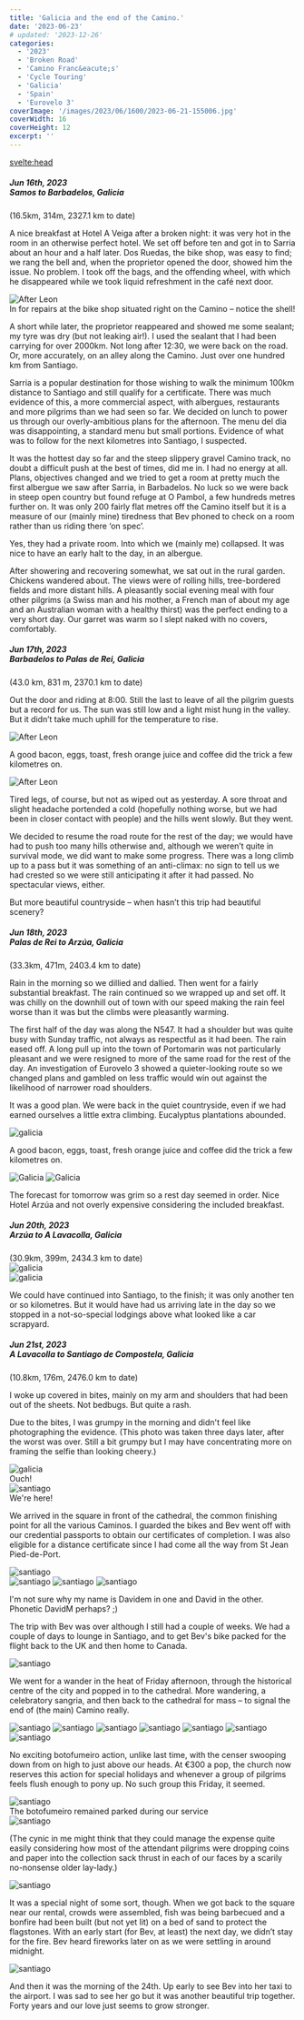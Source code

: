 ```yaml
---
title: 'Galicia and the end of the Camino.'
date: '2023-06-23'
# updated: '2023-12-26'
categories:
  - '2023'
  - 'Broken Road'
  - 'Camino Franc&eacute;s'
  - 'Cycle Touring'
  - 'Galicia'
  - 'Spain'
  - 'Eurovelo 3'
coverImage: '/images/2023/06/1600/2023-06-21-155006.jpg'
coverWidth: 16
coverHeight: 12
excerpt: ''
---
```


<svelte:head>

<title>
Galicia
</title>
</svelte:head>

<script>
	import Callout from '$lib/components/Callout.svelte'
</script>

<section class="card">
  <h5>
    Jun 16th, 2023
    <br /> Samos to Barbadelos, Galicia
   </h5>(16.5km, 314m, 2327.1 km to date)   
  
  <p>A nice breakfast at Hotel A Veiga after a broken night: it was very hot in the room in an otherwise perfect hotel. We set off before ten and got in to Sarria about an hour and a half later. Dos Ruedas, the bike shop, was easy to find; we rang the bell and, when the proprietor opened the door, showed him the issue. No problem. I took off the bags, and the offending wheel, with which he disappeared while we took liquid refreshment in the café next door.</p>
  <img alt="After Leon" src="/images/2023/06/1600/2023-06-16-111218.jpg" /> 
  <div class="caption">In for repairs at the bike shop situated right on the Camino &ndash; notice the shell!</div>
  <p>A short while later, the proprietor reappeared and showed me some sealant; my tyre was dry (but not leaking air!). I used the sealant that I had been carrying for over 2000km. Not long after 12:30, we were back on the road. Or, more accurately, on an alley along the Camino. Just over one hundred km from Santiago.</p>
  <p>Sarria is a popular destination for those wishing to walk the minimum 100km distance to Santiago and still qualify for a certificate. There was much evidence of this, a more commercial aspect, with albergues, restaurants and more pilgrims than we had seen so far. We decided on lunch to power us through our overly-ambitious plans for the afternoon. The menu del dia was disappointing, a standard menu but small portions. Evidence of what was to follow for the next kilometres into Santiago, I suspected.</p>
  <p>It was the hottest day so far and the steep slippery gravel Camino track, no doubt a difficult push at the best of times, did me in. I had no energy at all. Plans, objectives changed and we tried to get a room at pretty much the first albergue we saw after Sarria, in Barbadelos. No luck so we were back in steep open country but found refuge at O Pambol, a few hundreds metres further on. It was only 200 fairly flat metres off the Camino itself but it is a measure of our (mainly mine) tiredness that Bev phoned to check on a room rather than us riding there ‘on spec’.</p>
  <p>Yes, they had a private room. Into which we (mainly me) collapsed. It was nice to have an early halt to the day, in an albergue.</p>
  <p>After showering and recovering somewhat, we sat out in the rural garden. Chickens wandered about. The views were of rolling hills, tree-bordered fields and more distant hills. A pleasantly social evening meal with four other pilgrims (a Swiss man and his mother, a French man of about my age and an Australian woman with a healthy thirst) was the perfect ending to a very short day. Our garret was warm so I slept naked with no covers, comfortably.</p>
  
</section>

<section class="card">
  <h5>
    Jun 17th, 2023
    <br /> Barbadelos to Palas de Rei, Galicia
   </h5>(43.0 km, 831 m, 2370.1 km to date)   
  <p>Out the door and riding at 8:00. Still the last to leave of all the pilgrim guests but a record for us. The sun was still low and a light mist hung in the valley. But it didn’t take much uphill for the temperature to rise.</p>
  <img alt="After Leon" src="/images/2023/06/1600/2023-06-17-080324.jpg" /> 
  <p>A good bacon, eggs, toast, fresh orange juice and coffee did the trick a few kilometres on.</p>
  <img alt="After Leon" src="/images/2023/06/1600/2023-06-17-105531.jpg" /> 
  <p>Tired legs, of course, but not as wiped out as yesterday. A sore throat and slight headache portended a cold (hopefully nothing worse, but we had been in closer contact with people) and the hills went slowly. But they went. </p>
  <p>We decided to resume the road route for the rest of the day; we would have had to push too many hills otherwise and, although we weren’t quite in survival mode, we did want to make some progress. There was a long climb up to a pass but it was something of an anti-climax: no sign to tell us we had crested so we were still anticipating it after it had passed. No spectacular views, either. </p>
  <p>But more beautiful countryside – when hasn’t this trip had beautiful scenery?</p>
</section>

<section class="card">
  <h5>
    Jun 18th, 2023
    <br /> Palas de Rei to Arzúa, Galicia
  </h5>
  (33.3km, 471m, 2403.4 km to date)   
  <p>Rain in the morning so we dillied and dallied. Then went for a fairly substantial breakfast. The rain continued so we wrapped up and set off. It was chilly on the downhill out of town with our speed making the rain feel worse than it was but the climbs were pleasantly warming.</p>
  <p>The first half of the day was along the N547. It had a shoulder but was quite busy with Sunday traffic, not always as respectful as it had been. The rain eased off. A long pull up into the town of Portomarin was not particularly pleasant and we were resigned to more of the same road for the rest of the day. An investigation of Eurovelo 3 showed a quieter-looking route so we changed plans and gambled on less traffic would win out against the likelihood of narrower road shoulders.</p>
  <p>It was a good plan. We were back in the quiet countryside, even if we had earned ourselves a little extra climbing. Eucalyptus plantations abounded.</p>
  <img alt="galicia" src="/images/2023/06/1600/2023-06-18-133811.jpg" /> 
  <p>A good bacon, eggs, toast, fresh orange juice and coffee did the trick a few kilometres on.</p>
  <img alt="Galicia" src="/images/2023/06/1600/2023-06-18-133911.jpg" /> 
  <img alt="Galicia" src="/images/2023/06/1600/2023-06-18-134602.jpg" /> 
  <p>The forecast for tomorrow was grim so a rest day seemed in order. Nice Hotel Arzúa and not overly expensive considering the included breakfast.</p> 
 </section>

<section class="card">
  <h5>
    Jun 20th, 2023
    <br /> Arzúa to A Lavacolla, Galicia
  </h5>
  (30.9km, 399m, 2434.3 km to date) 
  <div class="w-70"><img alt="galicia" src="/images/2023/06/1600/2023-06-20-152221.jpg" /></div>
  <img alt="galicia" src="/images/2023/06/1600/2023-06-20-153257.jpg" />
  <p>We could have continued into Santiago, to the finish; it was only another ten or so kilometres. But it would have had us arriving late in the day so we stopped in a not-so-special lodgings above what looked like a car scrapyard. </p>   
 </section>

 <section class="card">
  <h5>
    Jun 21st, 2023
    <br /> A Lavacolla to Santiago de Compostela, Galicia
  </h5>
  (10.8km, 176m, 2476.0 km to date) 
  <p>I woke up covered in bites, mainly on my arm and shoulders that had been out of the sheets. Not bedbugs. But quite a rash.</p>
  <p>Due to the bites, I was grumpy in the morning and didn't feel like photographing the evidence. (This photo was taken three days later, after the worst was over. Still a bit grumpy but I may have concentrating more on framing the selfie than looking cheery.)</p>
  <img alt="galicia" src="/images/2023/06/phone/20230624_1643.jpg" /> 
  <div  class="caption">Ouch!</div>
  <img alt="santiago" src="/images/2023/06/1600/2023-06-21-124410.jpg" /> 
  <div  class="caption">We're here!</div>
  <p>We arrived in the square in front of the cathedral, the common finishing point for all the various 
  Caminos. I guarded the bikes and Bev went off with our credential passports to obtain our certificates of completion. I was also eligible for a distance certificate since I had come all the way from St Jean Pied-de-Port.</p>

  <div class="w-70"><img alt="santiago" src="/images/2023/06/1600/2023-06-21-140214.jpg" /></div>   
  <img alt="santiago" src="/images/2023/06/1600/2023-06-21-140238.jpg" />   
  <img alt="santiago" src="/images/2023/06/scan/caminoDave.jpg" />   
  <img alt="santiago" src="/images/2023/06/scan/caminoDistance.jpg" />

  <p>I'm not sure why my name is Davidem in one and David in the other. Phonetic DavidM perhaps? ;)</p>
  <p>The trip with Bev was over although I still had a couple of weeks. We had a couple of days to lounge in Santiago, and to get Bev's bike packed for the flight back to the UK and then home to Canada.</p>
  <img alt="santiago" src="/images/2023/06/1600/2023-06-23-150700.jpg" />
  <p>We went for a wander in the heat of Friday afternoon, through the historical centre of the city and popped in to the cathedral. More wandering, a celebratory sangria, and then back to the cathedral for mass – to signal the end of (the main) Camino really.</p>
  <img alt="santiago" src="/images/2023/06/1600/2023-06-21-153504.jpg" />
  <img alt="santiago" src="/images/2023/06/1600/2023-06-21-154349.jpg" />
  <img alt="santiago" src="/images/2023/06/1600/2023-06-23-164518.jpg" />
  <img alt="santiago" src="/images/2023/06/1600/2023-06-23-172027.jpg" />
  <img alt="santiago" src="/images/2023/06/1600/2023-06-23-173308.jpg" />
  <img alt="santiago" src="/images/2023/06/1600/2023-06-23-174041.jpg" />
  <div class="w-70"><img alt="santiago" src="/images/2023/06/phone/20230623_1805.jpg" /></div>
  <p>No exciting botofumeiro action, unlike last time, with the censer swooping down from on high to just above our heads. At €300 a pop, the church now reserves this action for special holidays and whenever a group of pilgrims feels flush enough to pony up. No such group this Friday, it seemed.</p>
  <div class="w-70"><img alt="santiago" src="/images/2023/06/1600/2023-06-23-172959.jpg" /></div>
  <div class="caption">The botofumeiro remained parked during our service</div>
  <img alt="santiago" src="/images/2023/06/1600/2023-06-23-172916.jpg" />
  <p>(The cynic in me might think that they could manage the expense quite easily considering how most of the attendant pilgrims were dropping coins and paper into the collection sack thrust in each of our faces by a scarily no-nonsense older lay-lady.)</p>

  <img alt="santiago" src="/images/2023/06/1600/2023-06-23-215625.jpg" />
  <p>It was a special night of some sort, though. When we got back to the square near our rental, crowds were assembled, fish was being barbecued and a bonfire had been built (but not yet lit) on a bed of sand to protect the flagstones. With an early start (for Bev, at least) the next day, we didn’t stay for the fire. Bev heard fireworks later on as we were settling in around midnight.</p>
  <img alt="santiago" src="/images/2023/06/1600/2023-06-23-215913.jpg" />
  <p>And then it was the morning of the 24th. Up early to see Bev into her taxi to the airport. I was sad to see her go but it was another beautiful trip together. Forty years and our love just seems to grow stronger.</p>
 </section>
